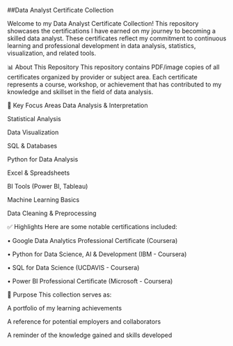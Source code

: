  ##Data Analyst Certificate Collection
 
Welcome to my Data Analyst Certificate Collection!
This repository showcases the certifications I have earned on my journey to becoming a skilled data analyst. These certificates reflect my commitment to continuous learning and professional development in data analysis, statistics, visualization, and related tools.

📊 About This Repository
This repository contains PDF/image copies of all certificates organized by provider or subject area. Each certificate represents a course, workshop, or achievement that has contributed to my knowledge and skillset in the field of data analysis.

🧠 Key Focus Areas
Data Analysis & Interpretation

Statistical Analysis

Data Visualization

SQL & Databases

Python for Data Analysis

Excel & Spreadsheets

BI Tools (Power BI, Tableau)

Machine Learning Basics

Data Cleaning & Preprocessing

✅ Highlights
Here are some notable certifications included:

• Google Data Analytics Professional Certificate (Coursera)

• Python for Data Science, AI & Development (IBM - Coursera)

• SQL for Data Science (UCDAVIS - Coursera)

• Power BI Professional Certificate (Microsoft - Coursera)

📌 Purpose
This collection serves as:

A portfolio of my learning achievements

A reference for potential employers and collaborators

A reminder of the knowledge gained and skills developed
